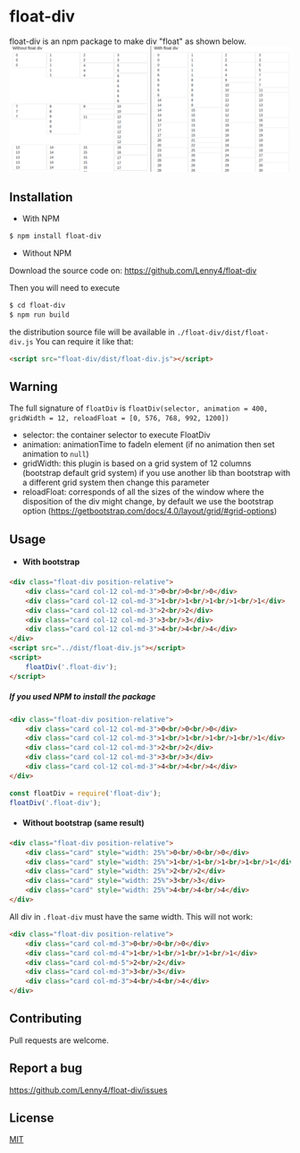 # float-div

float-div is an npm package to make div "float" as shown below.
![float-div-example](examples/float-div-example.png)

## Installation

- With NPM
```bash
$ npm install float-div
```
- Without NPM

Download the source code on: https://github.com/Lenny4/float-div

Then you will need to execute
```bash
$ cd float-div
$ npm run build
```
the distribution source file will be available in `./float-div/dist/float-div.js`
You can require it like that:
```html
<script src="float-div/dist/float-div.js"></script>
```

## Warning
The full signature of `floatDiv` is `floatDiv(selector, animation = 400, gridWidth = 12, reloadFloat = [0, 576, 768, 992, 1200])`
- selector: the container selector to execute FloatDiv
- animation: animationTime to fadeIn element (if no animation then set animation to `null`)
- gridWidth: this plugin is based on a grid system of 12 columns (bootstrap default grid system)
if you use another lib than bootstrap with a different grid system then change this parameter
- reloadFloat: corresponds of all the sizes of the window where the disposition of the div might change,
by default we use the bootstrap option (https://getbootstrap.com/docs/4.0/layout/grid/#grid-options)

## Usage
- #### With bootstrap
```html
<div class="float-div position-relative">
    <div class="card col-12 col-md-3">0<br/>0<br/>0</div>
    <div class="card col-12 col-md-3">1<br/>1<br/>1<br/>1<br/>1</div>
    <div class="card col-12 col-md-3">2<br/>2</div>
    <div class="card col-12 col-md-3">3<br/>3</div>
    <div class="card col-12 col-md-3">4<br/>4<br/>4</div>
</div>
<script src="../dist/float-div.js"></script>
<script>
    floatDiv('.float-div');
</script>
```
##### If you used NPM to install the package
```html
<div class="float-div position-relative">
    <div class="card col-12 col-md-3">0<br/>0<br/>0</div>
    <div class="card col-12 col-md-3">1<br/>1<br/>1<br/>1<br/>1</div>
    <div class="card col-12 col-md-3">2<br/>2</div>
    <div class="card col-12 col-md-3">3<br/>3</div>
    <div class="card col-12 col-md-3">4<br/>4<br/>4</div>
</div>
```
```javascript
const floatDiv = require('float-div');
floatDiv('.float-div');
```
- #### Without bootstrap (same result)
```html
<div class="float-div position-relative">
    <div class="card" style="width: 25%">0<br/>0<br/>0</div>
    <div class="card" style="width: 25%">1<br/>1<br/>1<br/>1<br/>1</div>
    <div class="card" style="width: 25%">2<br/>2</div>
    <div class="card" style="width: 25%">3<br/>3</div>
    <div class="card" style="width: 25%">4<br/>4<br/>4</div>
</div>
```

All div in `.float-div` must have the same width.
This will not work:
```html
<div class="float-div position-relative">
    <div class="card col-md-3">0<br/>0<br/>0</div>
    <div class="card col-md-4">1<br/>1<br/>1<br/>1<br/>1</div>
    <div class="card col-md-5">2<br/>2</div>
    <div class="card col-md-3">3<br/>3</div>
    <div class="card col-md-3">4<br/>4<br/>4</div>
</div>
```

## Contributing
Pull requests are welcome.

## Report a bug
https://github.com/Lenny4/float-div/issues

## License
[MIT](https://choosealicense.com/licenses/mit/)